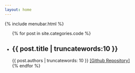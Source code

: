 ```yaml
---
layout: home
---
```


<div class="index-content code">
    <div class="section">
        {% include menubar.html %}
	<div class="divider"></div>
        <ul class="artical-list">
        {% for post in site.categories.code %}
            <li>
                <h2>
                    {{ post.title | truncatewords:10 }}		
                </h2>
		{{ post.authors | truncatewords: 10 }}  <a href="{{ post.githuburl }}">[Github Repository]</a>
            </li>
        {% endfor %}
        </ul>
    </div>
</div>
